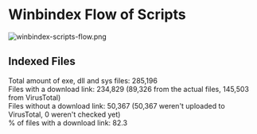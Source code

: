 # Winbindex Flow of Scripts

![winbindex-scripts-flow.png](winbindex-scripts-flow.png)

## Indexed Files

<!--FileStats-->
Total amount of exe, dll and sys files: 285,196  
Files with a download link: 234,829 (89,326 from the actual files, 145,503 from VirusTotal)  
Files without a download link: 50,367 (50,367 weren't uploaded to VirusTotal, 0 weren't checked yet)  
% of files with a download link: 82.3  
<!--/FileStats-->
